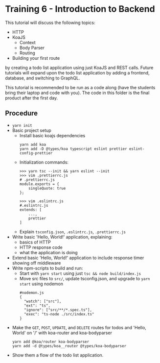 # Training 6 - Introduction to Backend
This tutorial will discuss the following topics:
+ HTTP
+ KoaJS
    - Context
    - Body Parser
    - Routing
+ Building your first route

by creating a todo list application using just KoaJS and REST calls. Future
tutorials will expand upon the todo list application by adding a frontend,
database, and switching to GraphQL.

This tutorial is recommended to be run as a code along (have the students bring
their laptop and code with you). The code in this folder is the final product
after the first day.

## Procedure
+ `yarn init`
+ Basic project setup
    - Install basic koajs dependencies
        ```
        yarn add koa
        yarn add -D @types/koa typescript eslint prettier eslint-config-prettier
        ```
    - Initialization commands:
        ```
        >>> yarn tsc --init && yarn eslint --init 
        >>> vim .prettierrc.js
        # .prettierrc.js
        module.exports = {
            singleQuote: true
        };

        >>> vim .eslintrc.js
        #.eslintrc.js
        extends: [
            ...,
            prettier
        ]
        ```
    - Explain `tsconfig.json`, `.eslintrc.js`, `.prettierrc.js`
+ Write basic 'Hello, World!' application, explaining:
    - basics of HTTP
    - HTTP response code
    - what the application is doing
+ Extend basic 'Hello, World!' application to include response timer showing off
  middleware
+ Write npm-scripts to build and run:
    + Start with `yarn start` using just `tsc && node build/index.js`
    + Move src files to `src/`, update tsconfig.json, and upgrade to `yarn
      start` using nodemon
        ```
        #nodemon.js
        {
          "watch": ["src"],
          "ext": "ts",
          "ignore": ["src/**/*.spec.ts"],
          "exec": "ts-node ./src/index.ts"
        }
        ```
+ Make the `GET`, `POST`, `UPDATE`, and `DELETE` routes for todos and 'Hello,
  World' on '/' with koa-router and koa-bodyparser
    ```
    yarn add @koa/router koa-bodyparser
    yarn add -d @types/koa__router @types/koa-bodyparser
    ```
+ Show them a flow of the todo list application.
